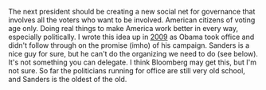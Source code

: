 The next president should be creating a new social net for governance that involves all the voters who want to be involved. American citizens of voting age only. Doing real things to make America work better in every way, especially politically. I wrote this idea up in <a href="http://scripting.com/stories/2009/01/21/theWhiteHouseWebsite.html">2009</a> as Obama took office and didn't follow through on the promise (imho) of his campaign. Sanders is a nice guy for sure, but he can't do the organizing we need to do (see below). It's not something you can delegate. I think Bloomberg may get this, but I'm not sure. So far the politicians running for office are still very old school, and Sanders is the oldest of the old.
